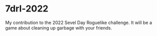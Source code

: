 # 7drl-2022

My contribution to the 2022 Sevel Day Roguelike challenge. It will be a game about cleaning up garbage with your friends.